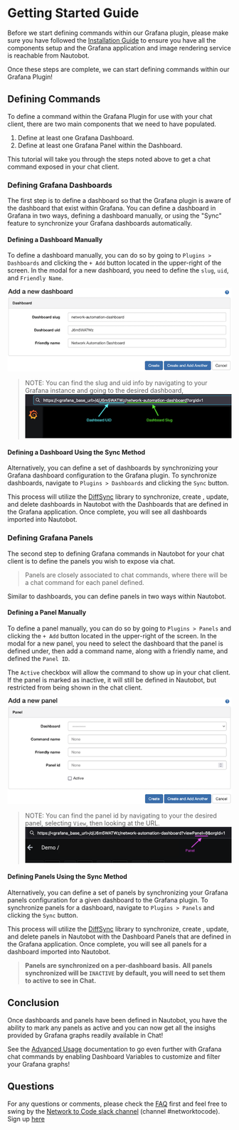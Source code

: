 # Getting Started Guide
Before we start defining commands within our Grafana plugin, please make sure you have followed the 
[Installation Guide](installation.md) to ensure you have all the components setup and the Grafana application and
image rendering service is reachable from Nautobot.

Once these steps are complete, we can start defining commands within our Grafana Plugin!

## Defining Commands
To define a command within the Grafana Plugin for use with your chat client, there are two main components that 
we need to have populated. 
 1. Define at least one Grafana Dashboard.
 2. Define at least one Grafana Panel within the Dashboard. 
 
This tutorial will take you through the steps noted above to get a chat command exposed in your chat client. 

### Defining Grafana Dashboards
The first step is to define a dashboard so that the Grafana plugin is aware of the dashboard that exist 
within Grafana. You can define a dashboard in Grafana in two ways, defining a dashboard manually, 
or using the "Sync" feature to synchronize your Grafana dashboards automatically. 

#### Defining a Dashboard Manually
    
To define a dashboard manually, you can do so by going to `Plugins > Dashboards` and clicking the `+ Add` button 
located in the upper-right of the screen. In the modal for a new dashboard, you need to define the `slug`,
 `uid`, and `Friendly Name`. 

![New Dashboard](img/dashboard_add.png)

>
> NOTE: You can find the slug and uid info by navigating to your Grafana instance and going to the desired dashboard, 
 ![New Dashboard](img/dashboard_url.png)


#### Defining a Dashboard Using the Sync Method
 
Alternatively, you can define a set of dashboards by synchronizing your Grafana dashboard configuration to the
Grafana plugin. To synchronize dashboards, navigate to `Plugins > Dashboards` and clicking the `Sync` button.

This process will utilize the [DiffSync](https://diffsync.readthedocs.io/en/latest/) library to synchronize, create
, update, and delete dashboards in Nautobot with the Dashboards that are defined in the Grafana application. Once
complete, you will see all dashboards imported into Nautobot.
    
### Defining Grafana Panels
The second step to defining Grafana commands in Nautobot for your chat client is to define the panels you wish to expose
via chat. 
> Panels are closely associated to chat commands, where there will be a chat command for each panel defined. 

Similar to dashboards, you can define panels in two ways within Nautobot.

#### Defining a Panel Manually
  
To define a panel manually, you can do so by going to `Plugins > Panels` and clicking the `+ Add` button 
located in the upper-right of the screen. In the modal for a new panel, you need to select the dashboard that the
panel is defined under, then add a command name, along with a friendly name, and defined the `Panel ID`. 

The `Active` checkbox will allow the command to show up in your chat client. If the panel is marked as inactive, it
will still be defined in Nautobot, but restricted from being shown in the chat client.

![New Panel](img/panel_add.png)

> NOTE: You can find the panel id by navigating to your the desired panel, selecting `View`, then looking at the URL.
  ![New Panel](img/panel_url.png)
  
#### Defining Panels Using the Sync Method
  
Alternatively, you can define a set of panels by synchronizing your Grafana panels configuration for a given dashboard to the
Grafana plugin. To synchronize panels for a dashboard, navigate to `Plugins > Panels` and clicking the `Sync` button.

This process will utilize the [DiffSync](https://diffsync.readthedocs.io/en/latest/) library to synchronize, create
, update, and delete panels in Nautobot with the Dashboard Panels that are defined in the Grafana application. Once
complete, you will see all panels for a dashboard imported into Nautobot.

> **Panels are synchronized on a per-dashboard basis.**
  **All panels synchronized will be `INACTIVE` by default, you will need to set them to active to see in Chat.**

## Conclusion
Once dashboards and panels have been defined in Nautobot, you have the ability to mark any panels as active and you 
can now get all the insighs provided by Grafana graphs readily available in Chat!

See the [Advanced Usage](advanced_usage.md) documentation to go even further with Grafana chat commands by enabling 
Dashboard Variables to customize and filter your Grafana graphs!

## Questions

For any questions or comments, please check the [FAQ](faq.md) first and feel free to swing by 
the [Network to Code slack channel](https://networktocode.slack.com/) (channel #networktocode).
Sign up [here](http://slack.networktocode.com/)